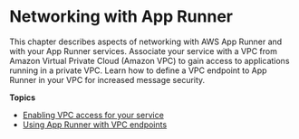 # Networking with App Runner<a name="network"></a>

This chapter describes aspects of networking with AWS App Runner and with your App Runner services\. Associate your service with a VPC from Amazon Virtual Private Cloud \(Amazon VPC\) to gain access to applications running in a private VPC\. Learn how to define a VPC endpoint to App Runner in your VPC for increased message security\.

**Topics**
+ [Enabling VPC access for your service](network-vpc.md)
+ [Using App Runner with VPC endpoints](network-vpce.md)